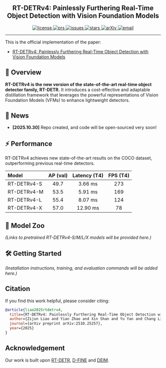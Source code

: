 <h2 align="center">RT-DETRv4: Painlessly Furthering Real-Time Object Detection with Vision Foundation Models</h2>
<p align="center">
    <a href="https://github.com/RT-DETRs/RT-DETRv4/blob/main/LICENSE">
        <img alt="license" src="https://img.shields.io/github/license/RT-DETRs/RT-DETRv4">
    </a>
    <a href="https://github.com/RT-DETRs/RT-DETRv4/pulls">
        <img alt="prs" src="https://img.shields.io/github/issues-pr/RT-DETRs/RT-DETRv4">
    </a>
    <a href="https://github.com/RT-DETRs/RT-DETRv4/issues">
        <img alt="issues" src="https://img.shields.io/github/issues/RT-DETRs/RT-DETRv4?color=pink">
    </a>
    <a href="https://github.com/RT-DETRs/RT-DETRv4">
        <img alt="stars" src="https://img.shields.io/github/stars/RT-DETRs/RT-DETRv4">
    </a>
    <a href="https://arxiv.org/abs/2510.25257">
        <img alt="arXiv" src="https://img.shields.io/badge/arXiv-2510.25257-red">
    </a>
    <a href="mailto:zjliao25@stu.pku.edu.cn">
        <img alt="email" src="https://img.shields.io/badge/contact-email-yellow">
    </a>
</p>

---

This is the official implementation of the paper:
* [RT-DETRv4: Painlessly Furthering Real-Time Object Detection with Vision Foundation Models](https://arxiv.org/abs/2510.25257)

## 🚀 Overview

**RT-DETRv4 is the new version of the state-of-the-art real-time object detector family, RT-DETR.** It introduces a cost-effective and adaptable distillation framework that leverages the powerful representations of Vision Foundation Models (VFMs) to enhance lightweight detectors.


## 📣 News
* **[2025.10.30]** Repo created, and code will be open-sourced very soon!

## ⚡ Performance

RT-DETRv4 achieves new state-of-the-art results on the COCO dataset, outperforming previous real-time detectors.

| Model | AP (val) | Latency (T4) | FPS (T4) |
| :--- | :---: | :---: | :---: |
| RT-DETRv4-S | 49.7 | 3.66 ms | 273 |
| RT-DETRv4-M | 53.5 | 5.91 ms | 169 |
| RT-DETRv4-L | 55.4 | 8.07 ms | 124 |
| RT-DETRv4-X | 57.0 | 12.90 ms | 78 |

## 🤖 Model Zoo

*(Links to pretrained RT-DETRv4-S/M/L/X models will be provided here.)*

## 🛠️ Getting Started

*(Installation instructions, training, and evaluation commands will be added here.)*

## Citation

If you find this work helpful, please consider citing:
```bibtex
@article{liao2025rtdetrv4,
  title={RT-DETRv4: Painlessly Furthering Real-Time Object Detection with Vision Foundation Models},
  author={Zijun Liao and Yian Zhao and Xin Shan and Yu Yan and Chang Liu and Lei Lu and Xiangyang Ji and Jie Chen},
  journal={arXiv preprint arXiv:2510.25257},
  year={2025}
}
```

## Acknowledgement
Our work is built upon [RT-DETR](https://github.com/lyuwenyu/RT-DETR), [D-FINE](https://github.com/Peterande/D-FINE) and [DEIM](https://github.com/Intellindust-AI-Lab/DEIM).
